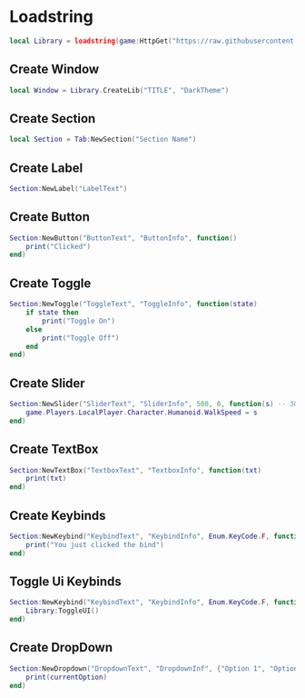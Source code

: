 # Loadstring
```lua
local Library = loadstring(game:HttpGet("https://raw.githubusercontent.com/MiniBeta666/Kavo-Mobile/main/source.lua", true))()
```
## Create Window
```lua
local Window = Library.CreateLib("TITLE", "DarkTheme")
```
## Create Section
```lua
local Section = Tab:NewSection("Section Name")
```
## Create Label
```lua
Section:NewLabel("LabelText")
```
## Create Button
```lua
Section:NewButton("ButtonText", "ButtonInfo", function()
    print("Clicked")
end)
```
## Create Toggle
```lua
Section:NewToggle("ToggleText", "ToggleInfo", function(state)
    if state then
        print("Toggle On")
    else
        print("Toggle Off")
    end
end)
```
## Create Slider
```lua
Section:NewSlider("SliderText", "SliderInfo", 500, 0, function(s) -- 500 (MaxValue) | 0 (MinValue)
    game.Players.LocalPlayer.Character.Humanoid.WalkSpeed = s
end)
```
## Create TextBox
```lua
Section:NewTextBox("TextboxText", "TextboxInfo", function(txt)
	print(txt)
end)

```
## Create Keybinds
```lua
Section:NewKeybind("KeybindText", "KeybindInfo", Enum.KeyCode.F, function()
	print("You just clicked the bind")
end)

```
## Toggle Ui Keybinds
```lua
Section:NewKeybind("KeybindText", "KeybindInfo", Enum.KeyCode.F, function()
	Library:ToggleUI()
end)
```
## Create DropDown
```lua
Section:NewDropdown("DropdownText", "DropdownInf", {"Option 1", "Option 2", "Option 3"}, function(currentOption)
    print(currentOption)
end)

```


